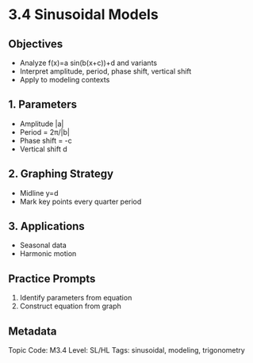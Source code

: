 # 3.4 Sinusoidal Models

## Objectives
- Analyze f(x)=a sin(b(x+c))+d and variants
- Interpret amplitude, period, phase shift, vertical shift
- Apply to modeling contexts

## 1. Parameters
- Amplitude |a|
- Period = 2π/|b|
- Phase shift = -c
- Vertical shift d

## 2. Graphing Strategy
- Midline y=d
- Mark key points every quarter period

## 3. Applications
- Seasonal data
- Harmonic motion

## Practice Prompts
1. Identify parameters from equation
2. Construct equation from graph

## Metadata
Topic Code: M3.4
Level: SL/HL
Tags: sinusoidal, modeling, trigonometry
